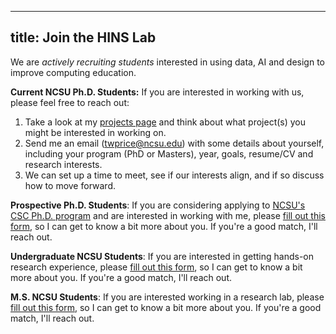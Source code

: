 
---
title: Join the HINS Lab
---

We are _actively recruiting students_ interested in using data, AI and design to improve computing education. 

**Current NCSU Ph.D. Students:** If you are interested in working with us, please feel free to reach out:

1.  Take a look at my [projects page](http://hintslab.wordpress.ncsu.edu/projects/) and think about what project(s) you might be interested in working on.
2.  Send me an email ([twprice@ncsu.edu](mailto:twprice@ncsu.edu)) with some details about yourself, including your program (PhD or Masters), year, goals, resume/CV and research interests.
3.  We can set up a time to meet, see if our interests align, and if so discuss how to move forward.

**Prospective Ph.D. Students**: If you are considering applying to [NCSU's CSC Ph.D. program](https://www.csc.ncsu.edu/academics/graduate/degrees/phd.php) and are interested in working with me, please [fill out this form](https://docs.google.com/forms/d/e/1FAIpQLSeWdH5fgRjJf4DnZA-1sjkmuDdUH_ZltvzxwoyCThwbh1iWVw/viewform?usp=sf_link), so I can get to know a bit more about you. If you're a good match, I'll reach out. 

**Undergraduate NCSU Students**: If you are interested in getting hands-on research experience, please [fill out this form](https://docs.google.com/forms/d/e/1FAIpQLSf2aXBvTjzFeKFJxPQiHTHGGHACR4bF8nlQI_jMYl7gi_iycA/viewform?usp=sf_link), so I can get to know a bit more about you. If you're a good match, I'll reach out. 

**M.S. NCSU Students**: If you are interested working in a research lab, please [fill out this form](https://docs.google.com/forms/d/e/1FAIpQLSduOY21oYbeWtONa2f4AD6_oFLZ4IXZCvY2Pdhx-PFxrY9-fQ/viewform?usp=sf_link), so I can get to know a bit more about you. If you're a good match, I'll reach out.